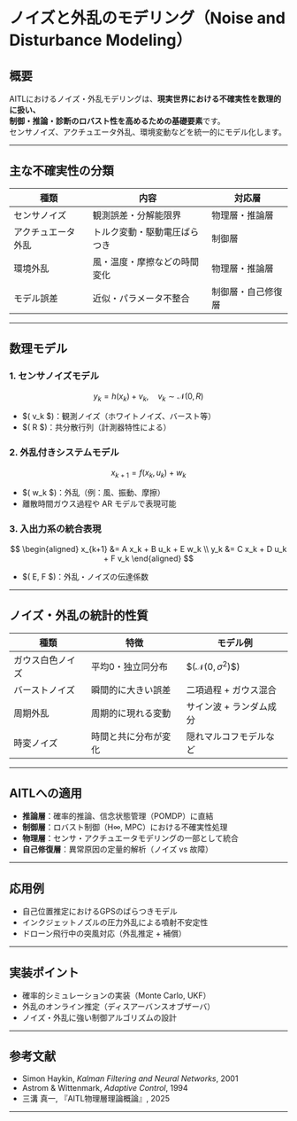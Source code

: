
# ノイズと外乱のモデリング（Noise and Disturbance Modeling）

## 概要

AITLにおけるノイズ・外乱モデリングは、**現実世界における不確実性を数理的に扱い、  
制御・推論・診断のロバスト性を高めるための基礎要素**です。  
センサノイズ、アクチュエータ外乱、環境変動などを統一的にモデル化します。

---

## 主な不確実性の分類

| 種類 | 内容 | 対応層 |
|------|------|--------|
| センサノイズ | 観測誤差・分解能限界 | 物理層・推論層 |
| アクチュエータ外乱 | トルク変動・駆動電圧ばらつき | 制御層 |
| 環境外乱 | 風・温度・摩擦などの時間変化 | 物理層・推論層 |
| モデル誤差 | 近似・パラメータ不整合 | 制御層・自己修復層 |

---

## 数理モデル

### 1. センサノイズモデル

$$
y_k = h(x_k) + v_k, \quad v_k \sim \mathcal{N}(0, R)
$$

- $( v_k $)：観測ノイズ（ホワイトノイズ、バースト等）  
- $( R $)：共分散行列（計測器特性による）

### 2. 外乱付きシステムモデル

$$
x_{k+1} = f(x_k, u_k) + w_k
$$

- $( w_k $)：外乱（例：風、振動、摩擦）  
- 離散時間ガウス過程や AR モデルで表現可能

### 3. 入出力系の統合表現

$$
\begin{aligned}
x_{k+1} &= A x_k + B u_k + E w_k \\
y_k &= C x_k + D u_k + F v_k
\end{aligned}
$$

- $( E, F $)：外乱・ノイズの伝達係数

---

## ノイズ・外乱の統計的性質

| 種類 | 特徴 | モデル例 |
|------|------|----------|
| ガウス白色ノイズ | 平均0・独立同分布 | \$$( \mathcal{N}(0, \sigma^2) \$$) |
| バーストノイズ | 瞬間的に大きい誤差 | 二項過程 + ガウス混合 |
| 周期外乱 | 周期的に現れる変動 | サイン波 + ランダム成分 |
| 時変ノイズ | 時間と共に分布が変化 | 隠れマルコフモデルなど |

---

## AITLへの適用

- **推論層**：確率的推論、信念状態管理（POMDP）に直結  
- **制御層**：ロバスト制御（H∞, MPC）における不確実性処理  
- **物理層**：センサ・アクチュエータモデリングの一部として統合  
- **自己修復層**：異常原因の定量的解析（ノイズ vs 故障）

---

## 応用例

- 自己位置推定におけるGPSのばらつきモデル  
- インクジェットノズルの圧力外乱による噴射不安定性  
- ドローン飛行中の突風対応（外乱推定 + 補償）

---

## 実装ポイント

- 確率的シミュレーションの実装（Monte Carlo, UKF）  
- 外乱のオンライン推定（ディスアーバンスオブザーバ）  
- ノイズ・外乱に強い制御アルゴリズムの設計

---

## 参考文献

- Simon Haykin, *Kalman Filtering and Neural Networks*, 2001  
- Astrom & Wittenmark, *Adaptive Control*, 1994  
- 三溝 真一, 『AITL物理層理論概論』, 2025

---

